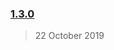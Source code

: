 ### [1.3.0](https://gitlab.alibaba-inc.com/kaitian/ide-framework/compare/v1.3.5...1.3.0)

> 22 October 2019